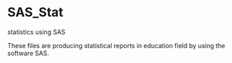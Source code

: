 # SAS_Stat
statistics using SAS

These files are producing statistical reports in education field by using the software SAS.
